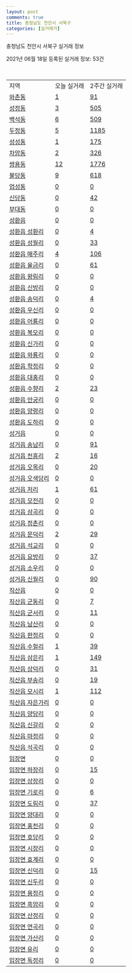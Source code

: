 ```yaml
---
layout: post
comments: true
title: 충청남도 천안시 서북구
categories: [실거래가]
---
```


충청남도 천안시 서북구 실거래 정보

2021년 06월 18일 등록된 실거래 정보: 53건

<script type="text/javascript">
  google.charts.load('current', {'packages':['corechart']});
  google.charts.setOnLoadCallback(drawChart);

  function drawChart() {
    var data = google.visualization.arrayToDataTable([['거래일', '매매', '전월세', '전매'], ['2021-02', 647, 697, 20], ['2021-03', 849, 796, 31], ['2021-04', 736, 611, 33], ['2021-05', 787, 534, 38], ['2021-06', 235, 217, 12]]);

    var options = {
      title: '최근 유형별 거래량 추이',
      legend: { position: 'bottom' }
    };

    var chart = new google.visualization.LineChart(document.getElementById('columnchart_material'));
    chart.draw(data, (options));
  }
</script>

<div id="columnchart_material" style="width: 450px; margin-left: -35px"></div>
<br>
<table class="sortable">
  <tr>
    <td>지역</td>
    <td>오늘 실거래</td>
    <td>2주간 실거래</td>
  </tr>

  
  <tr class="item">
    <td><a href="4413310100.html">와촌동</a></td>
    <td><a href="4413310100.html">1</a></td>
    <td><a href="4413310100.html">91</a></td>
  </tr>
    

  <tr class="item">
    <td><a href="4413310200.html">성정동</a></td>
    <td><a href="4413310200.html">3</a></td>
    <td><a href="4413310200.html">505</a></td>
  </tr>
    

  <tr class="item">
    <td><a href="4413310300.html">백석동</a></td>
    <td><a href="4413310300.html">6</a></td>
    <td><a href="4413310300.html">509</a></td>
  </tr>
    

  <tr class="item">
    <td><a href="4413310400.html">두정동</a></td>
    <td><a href="4413310400.html">5</a></td>
    <td><a href="4413310400.html">1185</a></td>
  </tr>
    

  <tr class="item">
    <td><a href="4413310500.html">성성동</a></td>
    <td><a href="4413310500.html">1</a></td>
    <td><a href="4413310500.html">175</a></td>
  </tr>
    

  <tr class="item">
    <td><a href="4413310600.html">차암동</a></td>
    <td><a href="4413310600.html">2</a></td>
    <td><a href="4413310600.html">326</a></td>
  </tr>
    

  <tr class="item">
    <td><a href="4413310700.html">쌍용동</a></td>
    <td><a href="4413310700.html">12</a></td>
    <td><a href="4413310700.html">1776</a></td>
  </tr>
    

  <tr class="item">
    <td><a href="4413310800.html">불당동</a></td>
    <td><a href="4413310800.html">9</a></td>
    <td><a href="4413310800.html">618</a></td>
  </tr>
    

  <tr class="item">
    <td><a href="4413310900.html">업성동</a></td>
    <td><a href="4413310900.html">0</a></td>
    <td><a href="4413310900.html">0</a></td>
  </tr>
    

  <tr class="item">
    <td><a href="4413311000.html">신당동</a></td>
    <td><a href="4413311000.html">0</a></td>
    <td><a href="4413311000.html">42</a></td>
  </tr>
    

  <tr class="item">
    <td><a href="4413311100.html">부대동</a></td>
    <td><a href="4413311100.html">0</a></td>
    <td><a href="4413311100.html">0</a></td>
  </tr>
    

  <tr class="item">
    <td><a href="4413325000.html">성환읍</a></td>
    <td><a href="4413325000.html">0</a></td>
    <td><a href="4413325000.html">0</a></td>
  </tr>
    

  <tr class="item">
    <td><a href="4413325021.html">성환읍 성환리</a></td>
    <td><a href="4413325021.html">0</a></td>
    <td><a href="4413325021.html">4</a></td>
  </tr>
    

  <tr class="item">
    <td><a href="4413325022.html">성환읍 성월리</a></td>
    <td><a href="4413325022.html">0</a></td>
    <td><a href="4413325022.html">33</a></td>
  </tr>
    

  <tr class="item">
    <td><a href="4413325023.html">성환읍 매주리</a></td>
    <td><a href="4413325023.html">4</a></td>
    <td><a href="4413325023.html">106</a></td>
  </tr>
    

  <tr class="item">
    <td><a href="4413325024.html">성환읍 율금리</a></td>
    <td><a href="4413325024.html">0</a></td>
    <td><a href="4413325024.html">61</a></td>
  </tr>
    

  <tr class="item">
    <td><a href="4413325025.html">성환읍 왕림리</a></td>
    <td><a href="4413325025.html">0</a></td>
    <td><a href="4413325025.html">0</a></td>
  </tr>
    

  <tr class="item">
    <td><a href="4413325026.html">성환읍 신방리</a></td>
    <td><a href="4413325026.html">0</a></td>
    <td><a href="4413325026.html">0</a></td>
  </tr>
    

  <tr class="item">
    <td><a href="4413325027.html">성환읍 송덕리</a></td>
    <td><a href="4413325027.html">0</a></td>
    <td><a href="4413325027.html">4</a></td>
  </tr>
    

  <tr class="item">
    <td><a href="4413325028.html">성환읍 우신리</a></td>
    <td><a href="4413325028.html">0</a></td>
    <td><a href="4413325028.html">0</a></td>
  </tr>
    

  <tr class="item">
    <td><a href="4413325029.html">성환읍 어룡리</a></td>
    <td><a href="4413325029.html">0</a></td>
    <td><a href="4413325029.html">0</a></td>
  </tr>
    

  <tr class="item">
    <td><a href="4413325030.html">성환읍 복모리</a></td>
    <td><a href="4413325030.html">0</a></td>
    <td><a href="4413325030.html">0</a></td>
  </tr>
    

  <tr class="item">
    <td><a href="4413325031.html">성환읍 신가리</a></td>
    <td><a href="4413325031.html">0</a></td>
    <td><a href="4413325031.html">0</a></td>
  </tr>
    

  <tr class="item">
    <td><a href="4413325032.html">성환읍 와룡리</a></td>
    <td><a href="4413325032.html">0</a></td>
    <td><a href="4413325032.html">0</a></td>
  </tr>
    

  <tr class="item">
    <td><a href="4413325033.html">성환읍 학정리</a></td>
    <td><a href="4413325033.html">0</a></td>
    <td><a href="4413325033.html">0</a></td>
  </tr>
    

  <tr class="item">
    <td><a href="4413325034.html">성환읍 대홍리</a></td>
    <td><a href="4413325034.html">0</a></td>
    <td><a href="4413325034.html">0</a></td>
  </tr>
    

  <tr class="item">
    <td><a href="4413325035.html">성환읍 수향리</a></td>
    <td><a href="4413325035.html">2</a></td>
    <td><a href="4413325035.html">23</a></td>
  </tr>
    

  <tr class="item">
    <td><a href="4413325036.html">성환읍 안궁리</a></td>
    <td><a href="4413325036.html">0</a></td>
    <td><a href="4413325036.html">0</a></td>
  </tr>
    

  <tr class="item">
    <td><a href="4413325037.html">성환읍 양령리</a></td>
    <td><a href="4413325037.html">0</a></td>
    <td><a href="4413325037.html">0</a></td>
  </tr>
    

  <tr class="item">
    <td><a href="4413325038.html">성환읍 도하리</a></td>
    <td><a href="4413325038.html">0</a></td>
    <td><a href="4413325038.html">0</a></td>
  </tr>
    

  <tr class="item">
    <td><a href="4413325300.html">성거읍</a></td>
    <td><a href="4413325300.html">0</a></td>
    <td><a href="4413325300.html">0</a></td>
  </tr>
    

  <tr class="item">
    <td><a href="4413325321.html">성거읍 송남리</a></td>
    <td><a href="4413325321.html">0</a></td>
    <td><a href="4413325321.html">91</a></td>
  </tr>
    

  <tr class="item">
    <td><a href="4413325322.html">성거읍 천흥리</a></td>
    <td><a href="4413325322.html">2</a></td>
    <td><a href="4413325322.html">16</a></td>
  </tr>
    

  <tr class="item">
    <td><a href="4413325323.html">성거읍 오목리</a></td>
    <td><a href="4413325323.html">0</a></td>
    <td><a href="4413325323.html">20</a></td>
  </tr>
    

  <tr class="item">
    <td><a href="4413325324.html">성거읍 오색당리</a></td>
    <td><a href="4413325324.html">0</a></td>
    <td><a href="4413325324.html">0</a></td>
  </tr>
    

  <tr class="item">
    <td><a href="4413325325.html">성거읍 저리</a></td>
    <td><a href="4413325325.html">1</a></td>
    <td><a href="4413325325.html">61</a></td>
  </tr>
    

  <tr class="item">
    <td><a href="4413325326.html">성거읍 모전리</a></td>
    <td><a href="4413325326.html">0</a></td>
    <td><a href="4413325326.html">0</a></td>
  </tr>
    

  <tr class="item">
    <td><a href="4413325327.html">성거읍 삼곡리</a></td>
    <td><a href="4413325327.html">0</a></td>
    <td><a href="4413325327.html">0</a></td>
  </tr>
    

  <tr class="item">
    <td><a href="4413325328.html">성거읍 정촌리</a></td>
    <td><a href="4413325328.html">0</a></td>
    <td><a href="4413325328.html">0</a></td>
  </tr>
    

  <tr class="item">
    <td><a href="4413325329.html">성거읍 문덕리</a></td>
    <td><a href="4413325329.html">2</a></td>
    <td><a href="4413325329.html">29</a></td>
  </tr>
    

  <tr class="item">
    <td><a href="4413325330.html">성거읍 석교리</a></td>
    <td><a href="4413325330.html">0</a></td>
    <td><a href="4413325330.html">0</a></td>
  </tr>
    

  <tr class="item">
    <td><a href="4413325331.html">성거읍 요방리</a></td>
    <td><a href="4413325331.html">0</a></td>
    <td><a href="4413325331.html">37</a></td>
  </tr>
    

  <tr class="item">
    <td><a href="4413325332.html">성거읍 소우리</a></td>
    <td><a href="4413325332.html">0</a></td>
    <td><a href="4413325332.html">0</a></td>
  </tr>
    

  <tr class="item">
    <td><a href="4413325333.html">성거읍 신월리</a></td>
    <td><a href="4413325333.html">0</a></td>
    <td><a href="4413325333.html">90</a></td>
  </tr>
    

  <tr class="item">
    <td><a href="4413325600.html">직산읍</a></td>
    <td><a href="4413325600.html">0</a></td>
    <td><a href="4413325600.html">0</a></td>
  </tr>
    

  <tr class="item">
    <td><a href="4413325621.html">직산읍 군동리</a></td>
    <td><a href="4413325621.html">0</a></td>
    <td><a href="4413325621.html">7</a></td>
  </tr>
    

  <tr class="item">
    <td><a href="4413325622.html">직산읍 군서리</a></td>
    <td><a href="4413325622.html">0</a></td>
    <td><a href="4413325622.html">11</a></td>
  </tr>
    

  <tr class="item">
    <td><a href="4413325623.html">직산읍 남산리</a></td>
    <td><a href="4413325623.html">0</a></td>
    <td><a href="4413325623.html">0</a></td>
  </tr>
    

  <tr class="item">
    <td><a href="4413325624.html">직산읍 판정리</a></td>
    <td><a href="4413325624.html">0</a></td>
    <td><a href="4413325624.html">0</a></td>
  </tr>
    

  <tr class="item">
    <td><a href="4413325625.html">직산읍 수헐리</a></td>
    <td><a href="4413325625.html">1</a></td>
    <td><a href="4413325625.html">39</a></td>
  </tr>
    

  <tr class="item">
    <td><a href="4413325626.html">직산읍 삼은리</a></td>
    <td><a href="4413325626.html">1</a></td>
    <td><a href="4413325626.html">149</a></td>
  </tr>
    

  <tr class="item">
    <td><a href="4413325627.html">직산읍 상덕리</a></td>
    <td><a href="4413325627.html">0</a></td>
    <td><a href="4413325627.html">31</a></td>
  </tr>
    

  <tr class="item">
    <td><a href="4413325628.html">직산읍 부송리</a></td>
    <td><a href="4413325628.html">0</a></td>
    <td><a href="4413325628.html">19</a></td>
  </tr>
    

  <tr class="item">
    <td><a href="4413325629.html">직산읍 모시리</a></td>
    <td><a href="4413325629.html">1</a></td>
    <td><a href="4413325629.html">112</a></td>
  </tr>
    

  <tr class="item">
    <td><a href="4413325630.html">직산읍 자은가리</a></td>
    <td><a href="4413325630.html">0</a></td>
    <td><a href="4413325630.html">0</a></td>
  </tr>
    

  <tr class="item">
    <td><a href="4413325631.html">직산읍 양당리</a></td>
    <td><a href="4413325631.html">0</a></td>
    <td><a href="4413325631.html">0</a></td>
  </tr>
    

  <tr class="item">
    <td><a href="4413325632.html">직산읍 신갈리</a></td>
    <td><a href="4413325632.html">0</a></td>
    <td><a href="4413325632.html">0</a></td>
  </tr>
    

  <tr class="item">
    <td><a href="4413325633.html">직산읍 마정리</a></td>
    <td><a href="4413325633.html">0</a></td>
    <td><a href="4413325633.html">0</a></td>
  </tr>
    

  <tr class="item">
    <td><a href="4413325634.html">직산읍 석곡리</a></td>
    <td><a href="4413325634.html">0</a></td>
    <td><a href="4413325634.html">0</a></td>
  </tr>
    

  <tr class="item">
    <td><a href="4413331000.html">입장면</a></td>
    <td><a href="4413331000.html">0</a></td>
    <td><a href="4413331000.html">0</a></td>
  </tr>
    

  <tr class="item">
    <td><a href="4413331021.html">입장면 하장리</a></td>
    <td><a href="4413331021.html">0</a></td>
    <td><a href="4413331021.html">15</a></td>
  </tr>
    

  <tr class="item">
    <td><a href="4413331022.html">입장면 상장리</a></td>
    <td><a href="4413331022.html">0</a></td>
    <td><a href="4413331022.html">0</a></td>
  </tr>
    

  <tr class="item">
    <td><a href="4413331023.html">입장면 기로리</a></td>
    <td><a href="4413331023.html">0</a></td>
    <td><a href="4413331023.html">6</a></td>
  </tr>
    

  <tr class="item">
    <td><a href="4413331024.html">입장면 도림리</a></td>
    <td><a href="4413331024.html">0</a></td>
    <td><a href="4413331024.html">37</a></td>
  </tr>
    

  <tr class="item">
    <td><a href="4413331025.html">입장면 양대리</a></td>
    <td><a href="4413331025.html">0</a></td>
    <td><a href="4413331025.html">0</a></td>
  </tr>
    

  <tr class="item">
    <td><a href="4413331026.html">입장면 홍천리</a></td>
    <td><a href="4413331026.html">0</a></td>
    <td><a href="4413331026.html">0</a></td>
  </tr>
    

  <tr class="item">
    <td><a href="4413331027.html">입장면 호당리</a></td>
    <td><a href="4413331027.html">0</a></td>
    <td><a href="4413331027.html">0</a></td>
  </tr>
    

  <tr class="item">
    <td><a href="4413331028.html">입장면 시장리</a></td>
    <td><a href="4413331028.html">0</a></td>
    <td><a href="4413331028.html">0</a></td>
  </tr>
    

  <tr class="item">
    <td><a href="4413331029.html">입장면 효계리</a></td>
    <td><a href="4413331029.html">0</a></td>
    <td><a href="4413331029.html">0</a></td>
  </tr>
    

  <tr class="item">
    <td><a href="4413331030.html">입장면 신덕리</a></td>
    <td><a href="4413331030.html">0</a></td>
    <td><a href="4413331030.html">15</a></td>
  </tr>
    

  <tr class="item">
    <td><a href="4413331031.html">입장면 신두리</a></td>
    <td><a href="4413331031.html">0</a></td>
    <td><a href="4413331031.html">0</a></td>
  </tr>
    

  <tr class="item">
    <td><a href="4413331032.html">입장면 용정리</a></td>
    <td><a href="4413331032.html">0</a></td>
    <td><a href="4413331032.html">0</a></td>
  </tr>
    

  <tr class="item">
    <td><a href="4413331033.html">입장면 흑암리</a></td>
    <td><a href="4413331033.html">0</a></td>
    <td><a href="4413331033.html">0</a></td>
  </tr>
    

  <tr class="item">
    <td><a href="4413331034.html">입장면 산정리</a></td>
    <td><a href="4413331034.html">0</a></td>
    <td><a href="4413331034.html">0</a></td>
  </tr>
    

  <tr class="item">
    <td><a href="4413331035.html">입장면 연곡리</a></td>
    <td><a href="4413331035.html">0</a></td>
    <td><a href="4413331035.html">0</a></td>
  </tr>
    

  <tr class="item">
    <td><a href="4413331036.html">입장면 가산리</a></td>
    <td><a href="4413331036.html">0</a></td>
    <td><a href="4413331036.html">0</a></td>
  </tr>
    

  <tr class="item">
    <td><a href="4413331037.html">입장면 유리</a></td>
    <td><a href="4413331037.html">0</a></td>
    <td><a href="4413331037.html">0</a></td>
  </tr>
    

  <tr class="item">
    <td><a href="4413331038.html">입장면 독정리</a></td>
    <td><a href="4413331038.html">0</a></td>
    <td><a href="4413331038.html">0</a></td>
  </tr>
    


</table>


    